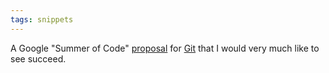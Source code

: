 ```yaml
---
tags: snippets
---
```


A Google "Summer of Code" [proposal](http://article.gmane.org/gmane.comp.version-control.git/115514) for [Git](/wiki/Git) that I would very much like to see succeed.
